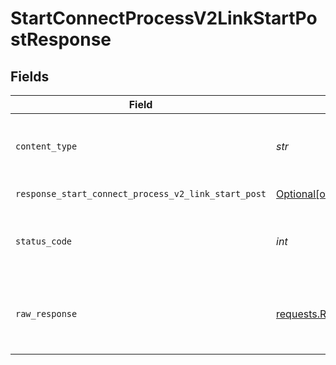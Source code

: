 # StartConnectProcessV2LinkStartPostResponse


## Fields

| Field                                                                                                                                                                                                        | Type                                                                                                                                                                                                         | Required                                                                                                                                                                                                     | Description                                                                                                                                                                                                  |
| ------------------------------------------------------------------------------------------------------------------------------------------------------------------------------------------------------------ | ------------------------------------------------------------------------------------------------------------------------------------------------------------------------------------------------------------ | ------------------------------------------------------------------------------------------------------------------------------------------------------------------------------------------------------------ | ------------------------------------------------------------------------------------------------------------------------------------------------------------------------------------------------------------ |
| `content_type`                                                                                                                                                                                               | *str*                                                                                                                                                                                                        | :heavy_check_mark:                                                                                                                                                                                           | HTTP response content type for this operation                                                                                                                                                                |
| `response_start_connect_process_v2_link_start_post`                                                                                                                                                          | [Optional[operations.StartConnectProcessV2LinkStartPostResponseStartConnectProcessV2LinkStartPost]](../../models/operations/startconnectprocessv2linkstartpostresponsestartconnectprocessv2linkstartpost.md) | :heavy_minus_sign:                                                                                                                                                                                           | Successful Response                                                                                                                                                                                          |
| `status_code`                                                                                                                                                                                                | *int*                                                                                                                                                                                                        | :heavy_check_mark:                                                                                                                                                                                           | HTTP response status code for this operation                                                                                                                                                                 |
| `raw_response`                                                                                                                                                                                               | [requests.Response](https://requests.readthedocs.io/en/latest/api/#requests.Response)                                                                                                                        | :heavy_check_mark:                                                                                                                                                                                           | Raw HTTP response; suitable for custom response parsing                                                                                                                                                      |
